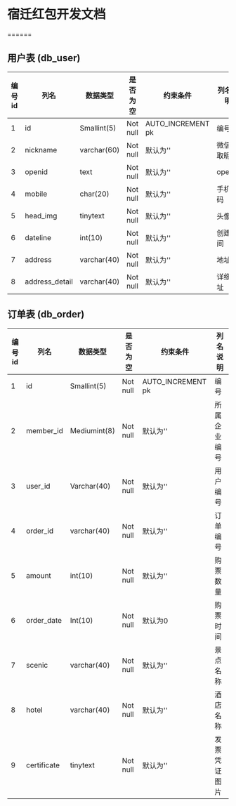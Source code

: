 # 宿迁红包开发文档

======

## 用户表 (db_user)

编号id | 列名             | 数据类型        | 是否为空     | 约束条件              | 列名说明
---- | -------------- | ----------- | -------- | ----------------- | ------
1    | id             | Smallint(5) | Not null | AUTO_INCREMENT pk | 编号
2    | nickname       | varchar(60) | Not null | 默认为''             | 微信获取昵称
3    | openid         | text        | Not null | 默认为''             | openid
4    | mobile         | char(20)    | Not null | 默认为''             | 手机号码
5    | head_img       | tinytext    | Not null | 默认为''             | 头像
6    | dateline       | int(10)     | Not null | 默认为''             | 创建时间
7    | address        | varchar(40) | Not null | 默认为''             | 地址
8    | address_detail | varchar(40) | Not null | 默认为''             | 详细地址

## 订单表 (db_order)

编号id | 列名          | 数据类型         | 是否为空     | 约束条件              | 列名说明
---- | ----------- | ------------ | -------- | ----------------- | -------
1    | id          | Smallint(5)  | Not null | AUTO_INCREMENT pk | 编号
2    | member_id   | Mediumint(8) | Not null | 默认为''             | 所属企业编号
3    | user_id     | Varchar(40)  | Not null | 默认为''             | 用户编号
4    | order_id    | varchar(40)  | Not null | 默认为''             | 订单编号
5    | amount      | int(10)      | Not null | 默认为''             | 购票数量
6    | order_date  | Int(10)      | Not null | 默认为0              | 购票时间
7    | scenic      | varchar(40)  | Not null | 默认为''             | 景点名称
8    | hotel       | varchar(40)  | Not null | 默认为''             | 酒店名称
9    | certificate | tinytext     | Not null | 默认为''             | 发票 凭证图片
